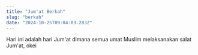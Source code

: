 ```yaml
---
title: "Jum'at Berkah"
slug: "berkah"
date: "2024-10-25T09:04:03.283Z"
---
```


Hari ini adalah hari Jum'at dimana semua umat Muslim melaksanakan salat Jum'at, okei